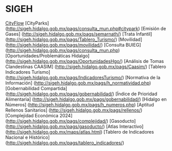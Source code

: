 # SIGEH
[CityFlow](http://sigeh.hidalgo.gob.mx/pags/consulta_mun.php#cityflow)
[CityParks] (http://sigeh.hidalgo.gob.mx/pags/consulta_mun.php#citypark)
[Emisión de Gases] (http://sigeh.hidalgo.gob.mx/pags/semarnath/)
[Trata Infantil] (http://sigeh.hidalgo.gob.mx/pags/Tablero_Turismo/)
[Movilidad] (http://sigeh.hidalgo.gob.mx/pags/movilidad/)
[Consulta BUIEG] (http://sigeh.hidalgo.gob.mx/pags/consulta_mun.php)
[Oportunidades/Problemáticas Hidalgo] (http://sigeh.hidalgo.gob.mx/pags/OportunidadesHgo/)
[Análisis de Tomas Clandestinas CAASIM] (http://sigeh.hidalgo.gob.mx/pags/Caasim/)
[Tablero Indicadores Turismo] (http://sigeh.hidalgo.gob.mx/pags/IndicadoresTurismo/)
[Normativa de la Información] (http://sigeh.hidalgo.gob.mx/pags/h_normatividad.php)
[Gobernabilidad Compartida] (http://sigeh.hidalgo.gob.mx/pags/gobernabilidad/)
[Índice de Prioridad Alimentaria] (http://sigeh.hidalgo.gob.mx/pags/gobernabilidad/)
[Hidalgo en Números] (http://sigeh.hidalgo.gob.mx/pags/h_numeros.php)
[Aptitud Rellenos Sanitarios] (http://sigeh.hidalgo.gob.mx/pags/rellenos/)
[Complejidad Económica 2024] (http://sigeh.hidalgo.gob.mx/pags/complejidad/)
[Gasoducto] (http://sigeh.hidalgo.gob.mx/pags/gasoducto/)
[Atlas Interactivo] (http://sigeh.hidalgo.gob.mx/maps/atlas.html)
[Tablero de Indicadores Nacional e Histórico] (http://sigeh.hidalgo.gob.mx/pags/tablero_indicadores/)

